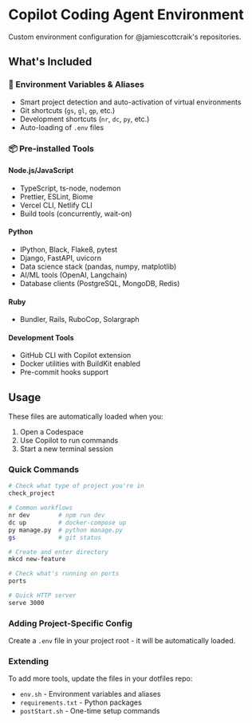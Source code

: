 # Copilot Coding Agent Environment

Custom environment configuration for @jamiescottcraik's repositories.

## What's Included

### 🔧 Environment Variables & Aliases
- Smart project detection and auto-activation of virtual environments
- Git shortcuts (`gs`, `gl`, `gp`, etc.)
- Development shortcuts (`nr`, `dc`, `py`, etc.)
- Auto-loading of `.env` files

### 📦 Pre-installed Tools

#### Node.js/JavaScript
- TypeScript, ts-node, nodemon
- Prettier, ESLint, Biome
- Vercel CLI, Netlify CLI
- Build tools (concurrently, wait-on)

#### Python
- IPython, Black, Flake8, pytest
- Django, FastAPI, uvicorn
- Data science stack (pandas, numpy, matplotlib)
- AI/ML tools (OpenAI, Langchain)
- Database clients (PostgreSQL, MongoDB, Redis)

#### Ruby
- Bundler, Rails, RuboCop, Solargraph

#### Development Tools
- GitHub CLI with Copilot extension
- Docker utilities with BuildKit enabled
- Pre-commit hooks support

## Usage

These files are automatically loaded when you:
1. Open a Codespace
2. Use Copilot to run commands
3. Start a new terminal session

### Quick Commands

```bash
# Check what type of project you're in
check_project

# Common workflows
nr dev        # npm run dev
dc up         # docker-compose up
py manage.py  # python manage.py
gs            # git status

# Create and enter directory
mkcd new-feature

# Check what's running on ports
ports

# Quick HTTP server
serve 3000
```

### Adding Project-Specific Config

Create a `.env` file in your project root - it will be automatically loaded.

### Extending

To add more tools, update the files in your dotfiles repo:
- `env.sh` - Environment variables and aliases
- `requirements.txt` - Python packages
- `postStart.sh` - One-time setup commands
